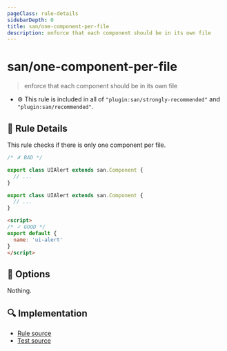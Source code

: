 ```yaml
---
pageClass: rule-details
sidebarDepth: 0
title: san/one-component-per-file
description: enforce that each component should be in its own file
---
```

# san/one-component-per-file
> enforce that each component should be in its own file

- :gear: This rule is included in all of `"plugin:san/strongly-recommended"` and `"plugin:san/recommended"`.

## :book: Rule Details

This rule checks if there is only one component per file.

<eslint-code-block filename="a.js" language="javascript" :rules="{'san/one-component-per-file': ['error']}">

```js
/* ✗ BAD */

export class UIAlert extends san.Component {
  // ...
}

export class UIAlert extends san.Component {
  // ...
}
```

</eslint-code-block>

<eslint-code-block :rules="{'san/one-component-per-file': ['error']}">

```html
<script>
/* ✓ GOOD */
export default {
  name: 'ui-alert'
}
</script>
```

</eslint-code-block>

## :wrench: Options

Nothing.

## :mag: Implementation

- [Rule source](https://github.com/ecomfe/eslint-plugin-san/blob/main/lib/rules/one-component-per-file.js)
- [Test source](https://github.com/ecomfe/eslint-plugin-san/tree/main/__tests__/lib/rules/one-component-per-file.test.js)
